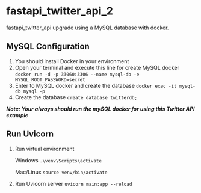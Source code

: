 # fastapi_twitter_api_2
fastapi_twitter_api upgrade using a MySQL database with docker.

## MySQL Configuration

1. You should install Docker in your environment
2. Open your terminal and execute this line for create MySQL docker
   `docker run -d -p 33060:3306 --name mysql-db -e MYSQL_ROOT_PASSWORD=secret`
3. Enter to MySQL docker and create the database
   `docker exec -it mysql-db mysql -p`
4. Create the database
   `create database twitterdb;`

***Note: Your always should run the mySQL docker for using this Twitter API example***

## Run Uvicorn

1. Run virtual environment
   
   Windows
   `.\venv\Scripts\activate`

   Mac/Linux
   `source venv/bin/activate`

2. Run Uvicorn server
   `uvicorn main:app --reload`